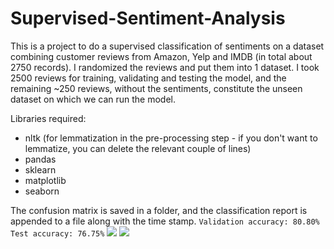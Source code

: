 # Supervised-Sentiment-Analysis

This is a project to do a supervised classification of sentiments on a dataset combining customer reviews from Amazon, Yelp and IMDB (in total about 2750 records). I randomized the reviews and put them into 1 dataset. I took 2500 reviews for training, validating and testing the model, and the remaining ~250 reviews, without the sentiments, constitute the unseen dataset on which we can run the model.

Libraries required:
* nltk (for lemmatization in the pre-processing step - if you don't want to lemmatize, you can delete the relevant couple of lines)
* pandas
* sklearn
* matplotlib
* seaborn

The confusion matrix is saved in a folder, and the classification report is appended to a file along with the time stamp.
`Validation accuracy: 80.80%`
`Test accuracy: 76.75%`
![](https://user-images.githubusercontent.com/39755678/61866163-4348ff00-af07-11e9-8fcd-c6fcc06529f3.png)
![](https://user-images.githubusercontent.com/39755678/61866301-81deb980-af07-11e9-9449-eec2c1d492e7.PNG)
